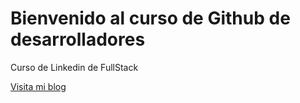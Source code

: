 # Bienvenido al curso de Github de desarrolladores

Curso de Linkedin de FullStack

[Visita mi blog](http://carlossolis.mobi.com.ar)
